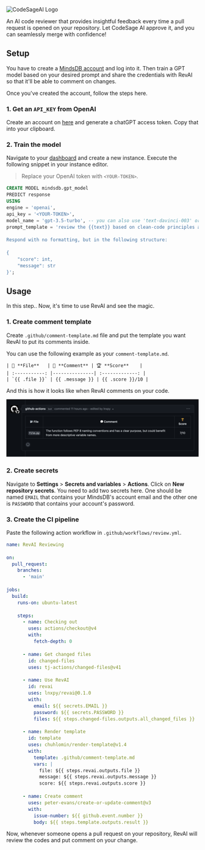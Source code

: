 ![CodeSageAI Logo](https://i.ibb.co/HXvxN7R/KK.png)

An AI code reviewer that provides insightful feedback every time a pull request is opened on your repository. Let CodeSage AI approve it, and you can seamlessly merge with confidence!

## Setup
You have to create a [MindsDB account](https://mindsdb.com/) and log into it. Then train a GPT model based on your desired prompt and share the credentials with RevAI so that it'll be able to comment on changes.

Once you've created the account, follow the steps here.

### 1. Get an `API_KEY` from OpenAI
Create an account on [here](https://openai.com/) and generate a chatGPT access token. Copy that into your clipboard.

### 2. Train the model
Navigate to your [dashboard](https://cloud.mindsdb.com/home) and create a new instance. Execute the following snippet in your instance editor.

> Replace your OpenAI token with `<YOUR-TOKEN>`.

```sql
CREATE MODEL mindsdb.gpt_model
PREDICT response
USING
engine = 'openai',
api_key = '<YOUR-TOKEN>',
model_name = 'gpt-3.5-turbo', -- you can also use 'text-davinci-003' or 'gpt-3.5-turbo'
prompt_template = 'review the {{text}} based on clean-code principles and pep rules then rate it from 1 to 10 and put it in the "score" field. Put your thoughts about it in one sentence in the "message" field.

Respond with no formatting, but in the following structure:

{
    "score": int,
    "message": str
}'; 
```

## Usage
In this step..
Now, it's time to use RevAI and see the magic.

### 1. Create comment template
Create `.github/comment-template.md` file and put the template you want RevAI to put its comments inside.

You can use the following example as your `comment-template.md`.
```
| 📂 **File**   | 💬 **Comment** | 🏆 **Score**    |
| :-----------: |---------------| :-------------: |
| `{{ .file }}` | {{ .message }} | {{ .score }}/10 |
```

And this is how it looks like when RevAI comments on your code.

![Alt text](media/image.png)

### 2. Create secrets
Navigate to **Settings** > **Secrets and variables** > **Actions**. Click on **New repository secrets**. You need to add two secrets here. One should be named `EMAIL` that contains your MindsDB's account email and the other one is `PASSWORD` that contains your account's password.

### 3. Create the CI pipeline

Paste the following action workflow in `.github/workflows/review.yml`.

```yml
name: RevAI Reviewing

on:
  pull_request:
    branches:
      - 'main'

jobs:
  build:
    runs-on: ubuntu-latest

    steps:
      - name: Checking out
        uses: actions/checkout@v4
        with:
          fetch-depth: 0

      - name: Get changed files
        id: changed-files
        uses: tj-actions/changed-files@v41

      - name: Use RevAI
        id: revai
        uses: lnxpy/revai@0.1.0
        with:
          email: ${{ secrets.EMAIL }}
          password: ${{ secrets.PASSWORD }}
          files: ${{ steps.changed-files.outputs.all_changed_files }}

      - name: Render template
        id: template
        uses: chuhlomin/render-template@v1.4
        with:
          template: .github/comment-template.md
          vars: |
            file: ${{ steps.revai.outputs.file }}
            message: ${{ steps.revai.outputs.message }}
            score: ${{ steps.revai.outputs.score }}

      - name: Create comment
        uses: peter-evans/create-or-update-comment@v3
        with:
          issue-number: ${{ github.event.number }}
          body: ${{ steps.template.outputs.result }}
```

Now, whenever someone opens a pull request on your repository, RevAI will review the codes and put comment on your change.

